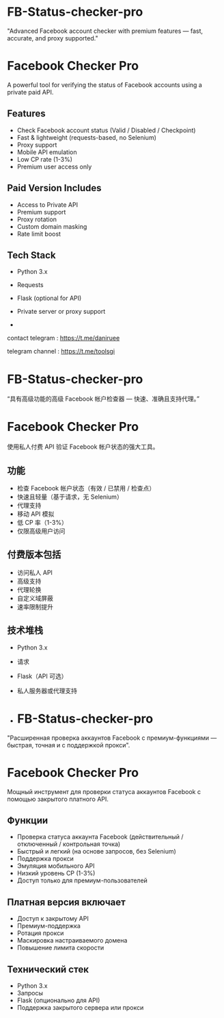 # FB-Status-checker-pro
"Advanced Facebook account checker with premium features — fast, accurate, and proxy supported."
# Facebook Checker Pro

A powerful tool for verifying the status of Facebook accounts using a private paid API.

## Features
- Check Facebook account status (Valid / Disabled / Checkpoint)
- Fast & lightweight (requests-based, no Selenium)
- Proxy support
- Mobile API emulation
- Low CP rate (1-3%)
- Premium user access only

## Paid Version Includes
- Access to Private API
- Premium support
- Proxy rotation
- Custom domain masking
- Rate limit boost

## Tech Stack
- Python 3.x
- Requests
- Flask (optional for API)
- Private server or proxy support

- 
contact telegram : https://t.me/daniruee

telegram channel : https://t.me/toolsgi

# FB-Status-checker-pro
“具有高级功能的高级 Facebook 帐户检查器 — 快速、准确且支持代理。”
# Facebook Checker Pro

使用私人付费 API 验证 Facebook 帐户状态的强大工具。

## 功能
- 检查 Facebook 帐户状态（有效 / 已禁用 / 检查点）
- 快速且轻量（基于请求，无 Selenium）
- 代理支持
- 移动 API 模拟
- 低 CP 率（1-3%）
- 仅限高级用户访问

## 付费版本包括
- 访问私人 API
- 高级支持
- 代理轮换
- 自定义域屏蔽
- 速率限制提升

## 技术堆栈
- Python 3.x
- 请求
- Flask（API 可选）
- 私人服务器或代理支持

- # FB-Status-checker-pro
"Расширенная проверка аккаунтов Facebook с премиум-функциями — быстрая, точная и с поддержкой прокси".

# Facebook Checker Pro

Мощный инструмент для проверки статуса аккаунтов Facebook с помощью закрытого платного API.

## Функции
- Проверка статуса аккаунта Facebook (действительный / отключенный / контрольная точка)
- Быстрый и легкий (на основе запросов, без Selenium)
- Поддержка прокси
- Эмуляция мобильного API
- Низкий уровень CP (1-3%)
- Доступ только для премиум-пользователей

## Платная версия включает
- Доступ к закрытому API
- Премиум-поддержка
- Ротация прокси
- Маскировка настраиваемого домена
- Повышение лимита скорости

## Технический стек
- Python 3.x
- Запросы
- Flask (опционально для API)
- Поддержка закрытого сервера или прокси

